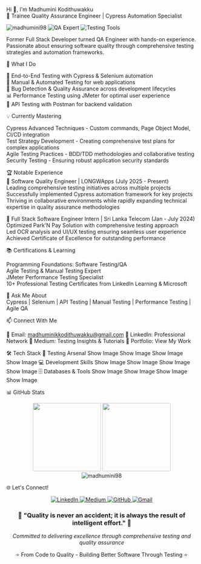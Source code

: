 Hi 👋, I'm Madhumini Kodithuwakku<br>
🎯 Trainee Quality Assurance Engineer | Cypress Automation Specialist

<p align="left"> 
  <img src="https://komarev.com/ghpvc/?username=madhumini98&label=Profile%20views&color=0e75b6&style=flat" alt="madhumini98" /> 
  <img src="https://img.shields.io/badge/QA-Automation%20Expert-brightgreen" alt="QA Expert" />
  <img src="https://img.shields.io/badge/Testing-Cypress%20%7C%20Selenium-blue" alt="Testing Tools" />
</p>
Former Full Stack Developer turned QA Engineer with hands-on experience. Passionate about ensuring software quality through comprehensive testing strategies and automation frameworks.<br>

🚀 What I Do<br>

🔬 End-to-End Testing with Cypress & Selenium automation<br>
🧪 Manual & Automated Testing for web applications<br>
🐛 Bug Detection & Quality Assurance across development lifecycles<br>
📊 Performance Testing using JMeter for optimal user experience<br>
🔧 API Testing with Postman for backend validation<br>

💡 Currently Mastering<br>

Cypress Advanced Techniques - Custom commands, Page Object Model, CI/CD integration<br>
Test Strategy Development - Creating comprehensive test plans for complex applications<br>
Agile Testing Practices - BDD/TDD methodologies and collaborative testing<br>
Security Testing - Ensuring robust application security standards<br>

🏆 Notable Experience<br>
🎯 Software Quality Engineer | LONGWApps (July 2025 - Present)<br>
Leading comprehensive testing initiatives across multiple projects<br>
Successfully implemented Cypress automation framework for key projects<br>
Thriving in collaborative environments while rapidly expanding technical expertise in quality assurance methodologies<br>

🎯 Full Stack Software Engineer Intern | Sri Lanka Telecom (Jan - July 2024)<br>
Optimized Park'N Pay Solution with comprehensive testing approach<br>
Led OCR analysis and UI/UX testing ensuring seamless user experience<br>
Achieved Certificate of Excellence for outstanding performance<br>

📚 Certifications & Learning<br>

Programming Foundations: Software Testing/QA<br>
Agile Testing & Manual Testing Expert<br>
JMeter Performance Testing Specialist<br>
10+ Professional Testing Certificates from LinkedIn Learning & Microsoft<br>

💬 Ask Me About<br>
Cypress | Selenium | API Testing | Manual Testing | Performance Testing | Agile QA<br>

📫 Connect With Me<br>

📧 Email: madhuminikkodithuwakku@gmail.com
💼 LinkedIn: Professional Network
📝 Medium: Testing Insights & Tutorials
🎨 Portfolio: View My Work


🛠️ Tech Stack
🧪 Testing Arsenal
Show Image
Show Image
Show Image
Show Image
💻 Development Skills
Show Image
Show Image
Show Image
Show Image
🗄️ Databases & Tools
Show Image
Show Image
Show Image
Show Image

📊 GitHub Stats
<div align="center">
  <img height="180em" src="https://github-readme-stats.vercel.app/api?username=madhumini98&show_icons=true&theme=tokyonight&include_all_commits=true&count_private=true"/>
  <img height="180em" src="https://github-readme-stats.vercel.app/api/top-langs/?username=madhumini98&layout=compact&langs_count=7&theme=tokyonight"/>
</div>
<div align="center">
  <img src="https://github-readme-streak-stats.herokuapp.com/?user=madhumini98&theme=tokyonight" alt="madhumini98" />
</div>

🌐 Let's Connect!
<p align="center">
<a href="https://www.linkedin.com/in/madhumini-kodithuwakku-ba95b6344/" target="_blank">
  <img src="https://img.shields.io/badge/LinkedIn-0077B5?style=for-the-badge&logo=linkedin&logoColor=white" alt="LinkedIn"/>
</a>
<a href="https://medium.com/@kodithuwakkumadhumini12" target="_blank">
  <img src="https://img.shields.io/badge/Medium-12100E?style=for-the-badge&logo=medium&logoColor=white" alt="Medium"/>
</a>
<a href="https://github.com/madhumini98" target="_blank">
  <img src="https://img.shields.io/badge/GitHub-100000?style=for-the-badge&logo=github&logoColor=white" alt="GitHub"/>
</a>
<a href="mailto:madhuminikkodithuwakku@gmail.com" target="_blank">
  <img src="https://img.shields.io/badge/Gmail-D14836?style=for-the-badge&logo=gmail&logoColor=white" alt="Gmail"/>
</a>
</p>

<div align="center">
  <h3>🎯 "Quality is never an accident; it is always the result of intelligent effort." 🎯</h3>
  <p><i>Committed to delivering excellence through comprehensive testing and quality assurance</i></p>
⭐️ From Code to Quality - Building Better Software Through Testing ⭐️
</div>
